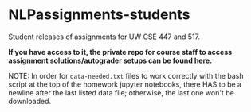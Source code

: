 # NLPassignments-students
Student releases of assignments for UW CSE 447 and 517.

**If you have access to it, the private repo for course staff to access assignment solutions/autograder setups can be found [here](https://github.com/serrano-s/NLPassignments-coursestaff/tree/main).**

NOTE: In order for `data-needed.txt` files to work correctly with the bash script at the top of the homework jupyter notebooks, there HAS to be a newline after the last listed data file; otherwise, the last one won't be downloaded.
